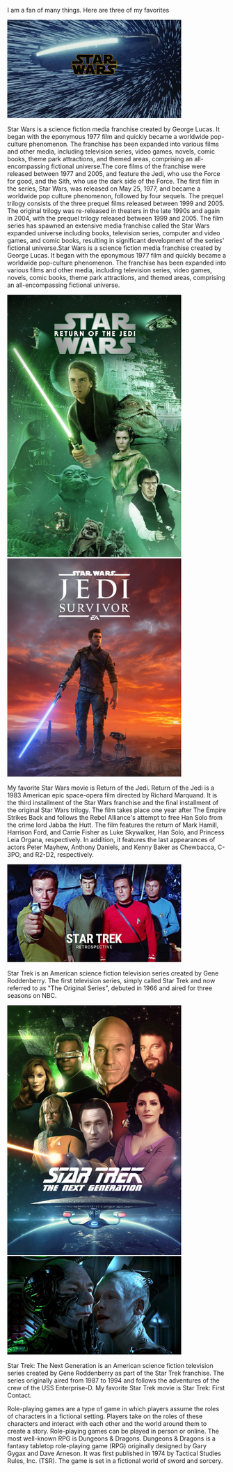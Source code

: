 I am a fan of many things. Here are three of my favorites

<img src="starWars.jpg" width="400">

Star Wars is a science fiction media franchise created by George Lucas. It began with the eponymous 1977 film and quickly became a worldwide pop-culture phenomenon. The franchise has been expanded into various films and other media, including television series, video games, novels, comic books, theme park attractions, and themed areas, comprising an all-encompassing fictional universe.The core films of the franchise were released between 1977 and 2005, and feature the Jedi, who use the Force for good, and the Sith, who use the dark side of the Force. The first film in the series, Star Wars, was released on May 25, 1977, and became a worldwide pop culture phenomenon, followed by four sequels. The prequel trilogy consists of the three prequel films released between 1999 and 2005. The original trilogy was re-released in theaters in the late 1990s and again in 2004, with the prequel trilogy released between 1999 and 2005. The film series has spawned an extensive media franchise called the Star Wars expanded universe including books, television series, computer and video games, and comic books, resulting in significant development of the series' fictional universe.Star Wars is a science fiction media franchise created by George Lucas. It began with the eponymous 1977 film and quickly became a worldwide pop-culture phenomenon. The franchise has been expanded into various films and other media, including television series, video games, novels, comic books, theme park attractions, and themed areas, comprising an all-encompassing fictional universe.

<img src="starWarsRoTJ.jpg" width="400"> <img src="starWarsGame.jpg" width="400"> 

My favorite Star Wars movie is Return of the Jedi. Return of the Jedi is a 1983 American epic space-opera film directed by Richard Marquand. It is the third installment of the Star Wars franchise and the final installment of the original Star Wars trilogy. The film takes place one year after The Empire Strikes Back and follows the Rebel Alliance's attempt to free Han Solo from the crime lord Jabba the Hutt. The film features the return of Mark Hamill, Harrison Ford, and Carrie Fisher as Luke Skywalker, Han Solo, and Princess Leia Organa, respectively. In addition, it features the last appearances of actors Peter Mayhew, Anthony Daniels, and Kenny Baker as Chewbacca, C-3PO, and R2-D2, respectively.

<img src="starTrekOS.jpg" width="400">

Star Trek is an American science fiction television series created by Gene Roddenberry. The first television series, simply called Star Trek and now referred to as "The Original Series", debuted in 1966 and aired for three seasons on NBC.

<img src="starTrekTNG.jpg" width="400"> <img src="starTrekFC1.jpg" width="400">

Star Trek: The Next Generation is an American science fiction television series created by Gene Roddenberry as part of the Star Trek franchise. The series originally aired from 1987 to 1994 and follows the adventures of the crew of the USS Enterprise-D.
My favorite Star Trek movie is Star Trek: First Contact.

Role-playing games are a type of game in which players assume the roles of characters in a fictional setting. Players take on the roles of these characters and interact with each other and the world around them to create a story. Role-playing games can be played in person or online.
The most well-known RPG is Dungeons & Dragons.
Dungeons & Dragons is a fantasy tabletop role-playing game (RPG) originally designed by Gary Gygax and Dave Arneson. It was first published in 1974 by Tactical Studies Rules, Inc. (TSR). The game is set in a fictional world of sword and sorcery.

